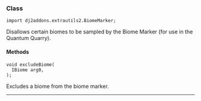 
### Class

```zenscript
import dj2addons.extrautils2.BiomeMarker;
```

Disallows certain biomes to be sampled by the Biome Marker (for use in the Quantum Quarry).


#### Methods

```zenscript
void excludeBiome(
  IBiome arg0,
);
```

Excludes a biome from the biome marker.

---


